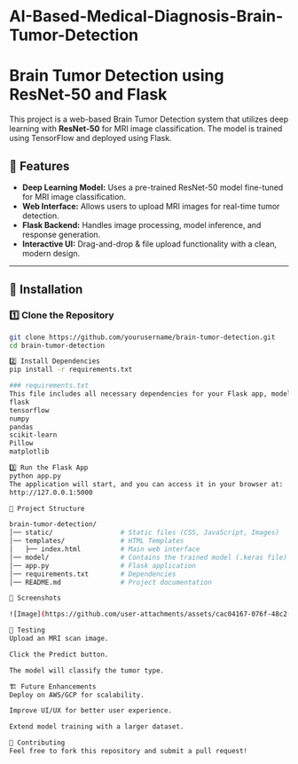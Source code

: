 # AI-Based-Medical-Diagnosis-Brain-Tumor-Detection

# Brain Tumor Detection using ResNet-50 and Flask

This project is a web-based Brain Tumor Detection system that utilizes deep learning with **ResNet-50** for MRI image classification. The model is trained using TensorFlow and deployed using Flask.

## 📌 Features
- **Deep Learning Model:** Uses a pre-trained ResNet-50 model fine-tuned for MRI image classification.
- **Web Interface:** Allows users to upload MRI images for real-time tumor detection.
- **Flask Backend:** Handles image processing, model inference, and response generation.
- **Interactive UI:** Drag-and-drop & file upload functionality with a clean, modern design.

---

## 🚀 Installation

### 1️⃣ Clone the Repository
```sh
git clone https://github.com/yourusername/brain-tumor-detection.git
cd brain-tumor-detection

2️⃣ Install Dependencies
pip install -r requirements.txt

### requirements.txt
This file includes all necessary dependencies for your Flask app, model inference, and front-end:
flask
tensorflow
numpy
pandas
scikit-learn
Pillow
matplotlib

3️⃣ Run the Flask App
python app.py
The application will start, and you can access it in your browser at:
http://127.0.0.1:5000

📁 Project Structure

brain-tumor-detection/
│── static/                 # Static files (CSS, JavaScript, Images)
│── templates/              # HTML Templates
│   ├── index.html          # Main web interface
│── model/                  # Contains the trained model (.keras file)
│── app.py                  # Flask application
│── requirements.txt        # Dependencies
│── README.md               # Project documentation

📸 Screenshots

![Image](https://github.com/user-attachments/assets/cac04167-076f-48c2-8f47-8ccdf043bb6b)

🧪 Testing
Upload an MRI scan image.

Click the Predict button.

The model will classify the tumor type.

🏗 Future Enhancements
Deploy on AWS/GCP for scalability.

Improve UI/UX for better user experience.

Extend model training with a larger dataset.

🤝 Contributing
Feel free to fork this repository and submit a pull request!



